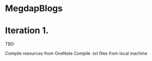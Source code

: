 # MegdapBlogs

# Iteration 1.

TBD:

Compile resources from OneNote
Compile .txt files from local machine
